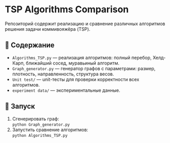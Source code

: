 # TSP Algorithms Comparison

Репозиторий содержит реализацию и сравнение различных алгоритмов решения задачи коммивояжёра (TSP).

## 📁 Содержание

- `Algorithms_TSP.py` — реализация алгоритмов: полный перебор, Хелд-Карп, ближайший сосед, муравьиный алгоритм.
- `Graph_generator.py` — генератор графов с параметрами: размер, плотность, направленность, структура весов.
- `Unit test/` — unit-тесты для проверки корректности всех алгоритмов.
- `experiment data/` — экспериментальные данные.

## 🚀 Запуск

1. Сгенерировать граф:  
   `python Graph_generator.py`
2. Запустить сравнение алгоритмов:  
   `python Algorithms_TSP.py`

